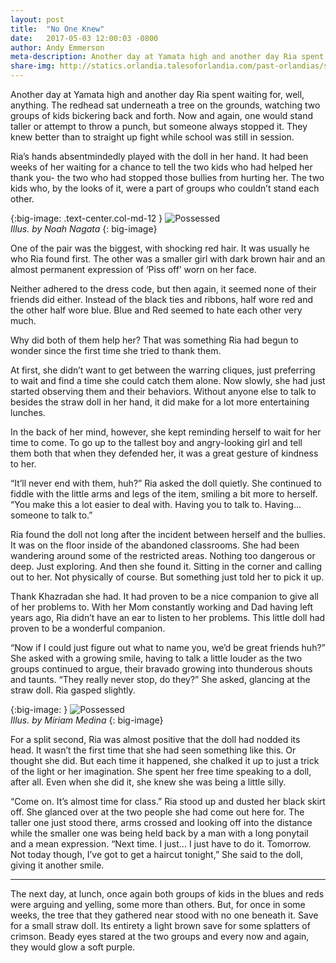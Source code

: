 ```yaml
---
layout: post
title:  "No One Knew"
date:   2017-05-03 12:00:03 -0800
author: Andy Emmerson
meta-description: Another day at Yamata high and another day Ria spent waiting for, well, anything. The redhead sat underneath a tree on the grounds, watching two groups of kids bickering back and forth...
share-img: http://statics.orlandia.talesoforlandia.com/past-orlandias/spirits/possessed.png
---
```


Another day at Yamata high and another day Ria spent waiting for, well, anything. The redhead sat underneath a tree on the grounds, watching two groups of kids bickering back and forth. Now and again, one would stand taller or attempt to throw a punch, but someone always stopped it. They knew better than to straight up fight while school was still in session.

Ria’s hands absentmindedly played with the doll in her hand. It had been weeks of her waiting for a chance to tell the two kids who had helped her thank you- the two who had stopped those bullies from hurting her. The two kids who, by the looks of it, were a part of groups who couldn’t stand each other.

{:big-image: .text-center.col-md-12 }
![Possessed][possessed]<br>
*Illus. by Noah Nagata*
{: big-image}

One of the pair was the biggest, with shocking red hair. It was usually he who Ria found first. The other was a smaller girl with dark brown hair and an almost permanent expression of ‘Piss off’ worn on her face.

Neither adhered to the dress code, but then again, it seemed none of their friends did either. Instead of the black ties and ribbons, half wore red and the other half wore blue. Blue and Red seemed to hate each other very much.

Why did both of them help her? That was something Ria had begun to wonder since the first time she tried to thank them.

At first, she didn’t want to get between the warring cliques, just preferring to wait and find a time she could catch them alone. Now slowly, she had just started observing them and their behaviors. Without anyone else to talk to besides the straw doll in her hand, it did make for a lot more entertaining lunches.

In the back of her mind, however, she kept reminding herself to wait for her time to come. To go up to the tallest boy and angry-looking girl and tell them both that when they defended her, it was a great gesture of kindness to her.

“It’ll never end with them, huh?” Ria asked the doll quietly. She continued to fiddle with the little arms and legs of the item, smiling a bit more to herself. “You make this a lot easier to deal with. Having you to talk to. Having… someone to talk to.”

Ria found the doll not long after the incident between herself and the bullies. It was on the floor inside of the abandoned classrooms. She had been wandering around some of the restricted areas. Nothing too dangerous or deep. Just exploring. And then she found it. Sitting in the corner and calling out to her. Not physically of course. But something just told her to pick it up.

Thank Khazradan she had. It had proven to be a nice companion to give all of her problems to. With her Mom constantly working and Dad having left years ago, Ria didn’t have an ear to listen to her problems. This little doll had proven to be a wonderful companion.

“Now if I could just figure out what to name you, we’d be great friends huh?” She asked with a growing smile, having to talk a little louder as the two groups continued to argue, their bravado growing into thunderous shouts and taunts. “They really never stop, do they?” She asked, glancing at the straw doll. Ria gasped slightly.

{:big-image: }
![Possessed][possessed-2]<br>
*Illus. by Miriam Medina*
{: big-image}

For a split second, Ria was almost positive that the doll had nodded its head. It wasn’t the first time that she had seen something like this. Or thought she did. But each time it happened, she chalked it up to just a trick of the light or her imagination. She spent her free time speaking to a doll, after all. Even when she did it, she knew she was being a little silly.

“Come on. It’s almost time for class.” Ria stood up and dusted her black skirt off. She glanced over at the two people she had come out here for. The taller one just stood there, arms crossed and looking off into the distance while the smaller one was being held back by a man with a long ponytail and a mean expression. “Next time. I just… I just have to do it. Tomorrow. Not today though, I’ve got to get a haircut tonight,” She said to the doll, giving it another smile.

---

The next day, at lunch, once again both groups of kids in the blues and reds were arguing and yelling, some more than others. But, for once in some weeks, the tree that they gathered near stood with no one beneath it. Save for a small straw doll. Its entirety a light brown save for some splatters of crimson. Beady eyes stared at the two groups and every now and again, they would glow a soft purple.


[possessed]: http://statics.orlandia.talesoforlandia.com/past-orlandias/spirits/possessed.png
[possessed-2]: http://statics.orlandia.talesoforlandia.com/past-orlandias/spirits/possessed-2.png